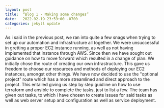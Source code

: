 ```yaml
---
layout: post
title:  “Blog 1 - Making some changes”
date:   2022-02-19 23:59:00 -0700
categories: jekyll update
---
```

As i said in the previous post, we ran into quite a few snags when trying to set up our automation and infrastructure all together. We were unsuccessful in gretting a proper EC2 instance running, as well as not having implemented that instance through AWS. Since then we have sought out guidance on how to move forward which resulted in a change of plan. We initially chose the route of creating our own infrastructure. This gave us freedom to choose our resources and methods of deploying our EC2 instances, amongst other things. We have now decided to use the "optional project" route which has a more streamlined and direct approach to the project. This entailed giving us step by step guidline on how to use terraform and ansible to complete the tasks, just to list a few. The team has given out tasks, to which i have chosen to create issues for said tasks as well as web server setup and configuration as well as service deployment.